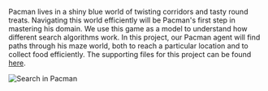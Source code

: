 Pacman lives in a shiny blue world of twisting corridors and tasty round treats. Navigating this world efficiently will be 
Pacman's first step in mastering his domain. We use this game as a model to understand how different search algorithms work. 
In this project, our Pacman agent will find paths through his maze world, both to reach a particular location and to 
collect food efficiently. The supporting files for this project can be found [here](http://ai.berkeley.edu/search.html).

![Search in Pacman](https://s3-us-west-2.amazonaws.com/cs188websitecontent/projects/release/search/v1/001/maze.png)

